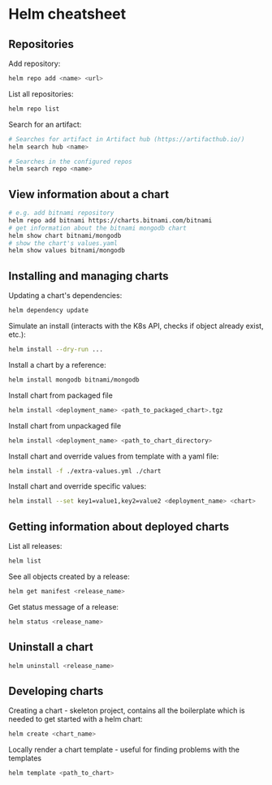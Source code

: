 # Helm cheatsheet

## Repositories

Add repository:
```bash
helm repo add <name> <url>
```

List all repositories:
```bash
helm repo list
```

Search for an artifact:

```bash
# Searches for artifact in Artifact hub (https://artifacthub.io/)
helm search hub <name>

# Searches in the configured repos
helm search repo <name>
```

## View information about a chart

```bash
# e.g. add bitnami repository 
helm repo add bitnami https://charts.bitnami.com/bitnami
# get information about the bitnami mongodb chart
helm show chart bitnami/mongodb
# show the chart's values.yaml
helm show values bitnami/mongodb
```

## Installing and managing charts

Updating a chart's dependencies:

```bash
helm dependency update
```

Simulate an install (interacts with the K8s API, checks if object already exist, etc.):

```bash
helm install --dry-run ...
```

Install a chart by a reference:

```bash
helm install mongodb bitnami/mongodb
```

Install chart from packaged file

```bash
helm install <deployment_name> <path_to_packaged_chart>.tgz
```

Install chart from unpackaged file

```bash
helm install <deployment_name> <path_to_chart_directory>
```

Install chart and override values from template with a yaml file:

```bash
helm install -f ./extra-values.yml ./chart
```

Install chart and override specific values:

```bash
helm install --set key1=value1,key2=value2 <deployment_name> <chart>
```

## Getting information about deployed charts

List all releases:

```bash
helm list
```

See all objects created by a release:

```bash
helm get manifest <release_name>
```

Get status message of a release:

```bash
helm status <release_name>
```

## Uninstall a chart

```bash
helm uninstall <release_name>
```

## Developing charts

Creating a chart - skeleton project, contains all the boilerplate which is needed to get started with a helm chart:

```bash
helm create <chart_name>
```

Locally render a chart template - useful for finding problems with the templates

```bash
helm template <path_to_chart>
```
